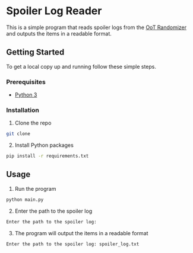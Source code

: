 
<!-- ABOUT THE PROJECT -->
# Spoiler Log Reader

This is a simple program that reads spoiler logs from the [OoT Randomizer](https://ootrandomizer.com/) and outputs the items in a readable format.

## Getting Started

To get a local copy up and running follow these simple steps.

### Prerequisites

* [Python 3](https://www.python.org/downloads/)

### Installation

1. Clone the repo
```sh
git clone
```
2. Install Python packages
```sh
pip install -r requirements.txt
```

## Usage

1. Run the program
```sh
python main.py
```
2. Enter the path to the spoiler log
```sh
Enter the path to the spoiler log: 
```
3. The program will output the items in a readable format
```sh
Enter the path to the spoiler log: spoiler_log.txt
```